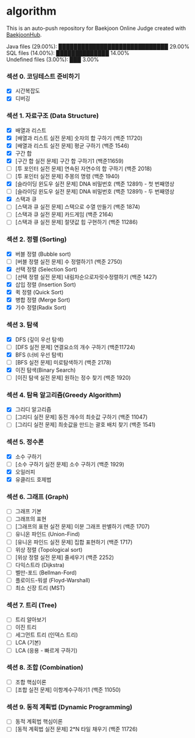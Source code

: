 # algorithm

This is an auto-push repository for Baekjoon Online Judge created with [BaekjoonHub](https://github.com/BaekjoonHub/BaekjoonHub).

<!-- file_counts_start -->
Java files (29.00%): █████████████████████████████ 29.00%<br/>SQL files (14.00%): ██████████████ 14.00%<br/>Undefined files (3.00%): ███ 3.00%
<!-- file_counts_end -->

### 섹션 0. 코딩테스트 준비하기
- [x] 시간복잡도
- [x] 디버깅
### 섹션 1. 자료구조 (Data Structure)
- [x] 배열과 리스트
- [x] [배열과 리스트 실전 문제] 숫자의 합 구하기 (백준 11720)
- [x] [배열과 리스트 실전 문제] 평균 구하기 (백준 1546)
- [x] 구간 합
- [x] [구간 합 실전 문제] 구간 합 구하기1 (백준11659)
- [ ] [투 포인터 실전 문제] 연속된 자연수의 합 구하기 (백준 2018)
- [ ] [투 포인터 실전 문제] 주몽의 명령 (백준 1940)
- [x] [슬라이딩 윈도우 실전 문제] DNA 비밀번호 (백준 12891) - 첫 번째영상
- [ ] [슬라이딩 윈도우 실전 문제] DNA 비밀번호 (백준 12891) - 두 번째영상
- [x] 스택과 큐
- [ ] [스택과 큐 실전 문제] 스택으로 수열 만들기 (백준 1874)
- [ ] [스택과 큐 실전 문제] 카드게임 (백준 2164)
- [ ] [스택과 큐 실전 문제] 절댓값 힙 구현하기 (백준 11286)
### 섹션 2. 정렬 (Sorting)
- [x] 버블 정렬 (Bubble sort)
- [ ] [버블 정렬 실전 문제] 수 정렬하기1 (백준 2750)
- [x] 선택 정렬 (Selection Sort)
- [ ] [선택 정렬 실전 문제] 내림차순으로자릿수정렬하기 (백준 1427)
- [x] 삽입 정렬 (Insertion Sort)
- [x] 퀵 정렬 (Quick Sort)
- [x] 병합 정렬 (Merge Sort)
- [x] 기수 정렬(Radix Sort)
### 섹션 3. 탐색
- [x] DFS (깊이 우선 탐색)
- [ ] [DFS 실전 문제] 연결요소의 개수 구하기 (백준11724)
- [x] BFS (너비 우선 탐색)
- [ ] [BFS 실전 문제] 미로탐색하기 (백준 2178)
- [x] 이진 탐색(Binary Search)
- [ ] [이진 탐색 실전 문제] 원하는 정수 찾기 (백준 1920)
### 섹션 4. 탐욕 알고리즘(Greedy Algorithm)
- [x] 그리디 알고리즘
- [ ] [그리디 실전 문제] 동전 개수의 최솟값 구하기 (백준 11047)
- [ ] [그리디 실전 문제] 최솟값을 만드는 괄호 배치 찾기 (백준 1541)
### 섹션 5. 정수론
- [x] 소수 구하기
- [ ] [소수 구하기 실전 문제] 소수 구하기 (백준 1929)
- [x] 오일러피
- [x] 유클리드 호제법
### 섹션 6. 그래프 (Graph)
- [ ] 그래프 기본
- [ ] 그래프의 표현
- [ ] [그래프의 표현 실전 문제] 이분 그래프 판별하기 (백준 1707)
- [ ] 유니온 파인드 (Union-Find)
- [ ] [유니온 파인드 실전 문제] 집합 표현하기 (백준 1717)
- [ ] 위상 정렬 (Topological sort)
- [ ] [위상 정렬 실전 문제] 줄세우기 (백준 2252)
- [ ] 다익스트라 (Dijkstra)
- [ ] 벨만-포드 (Bellman-Ford)
- [ ] 플로이드-워셜 (Floyd-Warshall)
- [ ] 최소 신장 트리 (MST)
### 섹션 7. 트리 (Tree)
- [ ] 트리 알아보기
- [ ] 이진 트리
- [ ] 세그먼트 트리 (인덱스 트리)
- [ ] LCA (기본)
- [ ] LCA (응용 - 빠르게 구하기)
### 섹션 8. 조합 (Combination)
- [ ] 조합 핵심이론
- [ ] [조합 실전 문제] 이항계수구하기1 (백준 11050)
### 섹션 9. 동적 계획법 (Dynamic Programming)
- [ ] 동적 계획법 핵심이론
- [ ] [동적 계획법 실전 문제] 2*N 타일 채우기 (백준 11726)
